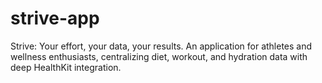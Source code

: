 # strive-app
Strive: Your effort, your data, your results. An application for athletes and wellness enthusiasts, centralizing diet, workout, and hydration data with deep HealthKit integration.
